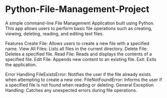 # Python-File-Management-Project

A simple command-line File Management Application built using Python. This app allows users to perform basic file operations such as creating, viewing, deleting, reading, and editing text files.

Features
Create File: Allows users to create a new file with a specified name.
View All Files: Lists all files in the current directory.
Delete File: Deletes a specified file.
Read File: Reads and displays the contents of a specified file.
Edit File: Appends new content to an existing file.
Exit: Exits the application.

Error Handling
FileExistsError: Notifies the user if the file already exists when attempting to create a new one.
FileNotFoundError: Informs the user if a specified file is not found when reading or deleting.
General Exception Handling: Catches any unexpected errors during file operations.
